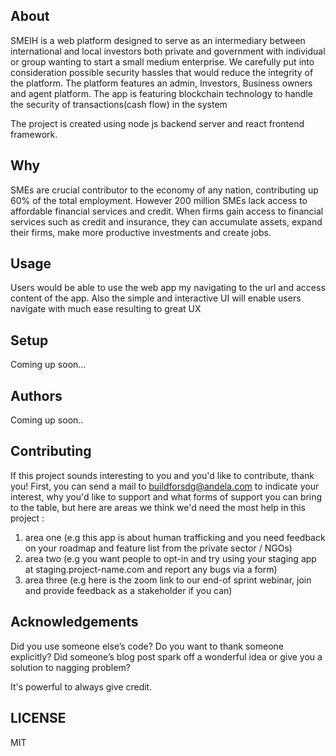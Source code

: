 ## About

SMEIH is a web platform designed to serve as an intermediary between international and local investors both private and government with individual or group wanting to start a small medium  enterprise. We carefully put into consideration possible security hassles that would reduce the integrity of the platform. The platform features an admin, Investors, Business owners and agent platform. The app is featuring blockchain technology to handle the security of transactions(cash flow) in the system

The project is created using node js backend server and react frontend framework.

## Why

SMEs are crucial contributor to the economy of any nation, contributing up 60% of the total employment. However 200 million SMEs lack access to affordable financial services and credit. When firms gain access to financial services such as credit and insurance, they can accumulate assets, expand their firms, make more productive investments and create jobs.

## Usage
 Users would be able to use the web app my navigating to the url and access content of the app. Also the simple and interactive UI will enable users navigate with much ease resulting to great UX


## Setup
Coming up soon...

## Authors
Coming up soon..

## Contributing
If this project sounds interesting to you and you'd like to contribute, thank you!
First, you can send a mail to buildforsdg@andela.com to indicate your interest, why you'd like to support and what forms of support you can bring to the table, but here are areas we think we'd need the most help in this project :
1.  area one (e.g this app is about human trafficking and you need feedback on your roadmap and feature list from the private sector / NGOs)
2.  area two (e.g you want people to opt-in and try using your staging app at staging.project-name.com and report any bugs via a form)
3.  area three (e.g here is the zoom link to our end-of sprint webinar, join and provide feedback as a stakeholder if you can)

## Acknowledgements

Did you use someone else’s code?
Do you want to thank someone explicitly?
Did someone’s blog post spark off a wonderful idea or give you a solution to nagging problem?

It's powerful to always give credit.

## LICENSE
MIT

